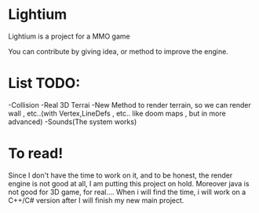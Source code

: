 # Lightium
Lightium is  a project for a MMO game

You can contribute by giving idea,  or method to improve the engine.

# List TODO:
-Collision
-Real 3D Terrai
-New Method to render terrain, so we can render wall , etc..(with Vertex,LineDefs , etc.. like doom maps , but in more advanced)
-Sounds(The system works)

# To read!
Since I don't have the time to work on it, and to be honest, the render engine is not good at all, I am putting this project on hold. Moreover java is not good for 3D game, for real....
When i will find the time, i will work on a C++/C# version after I will finish my new main project.
